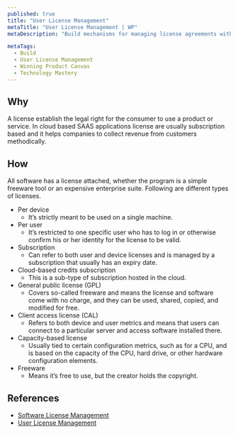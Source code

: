 ```yaml
---
published: true
title: "User License Management"
metaTitle: "User License Management | WP"
metaDescription: "Build mechanisms for managing license agreements with users. Track usages for relevant features, licence expiry, reminders, payments, etc. Implement restrictions based on price tears and usages"

metaTags:
  - Build
  - User License Management
  - Winning Product Canvas
  - Technology Mastery
---
```


## Why
A license establish the legal right for the consumer to use a product or service. In cloud based SAAS applications license are usually subscription based and it helps companies to collect revenue from customers methodically. 

## How
All software has a license attached, whether the program is a simple freeware tool or an expensive enterprise suite. Following are different types of licenses.

- Per device
  - It’s strictly meant to be used on a single machine.
- Per user
  - It’s restricted to one specific user who has to log in or otherwise confirm his or her identity for the license to be valid.
- Subscription
  - Can refer to both user and device licenses and is managed by a subscription that usually has an expiry date.
- Cloud-based credits subscription
  - This is a sub-type of subscription hosted in the cloud.
- General public license (GPL)
  - Covers so-called freeware and means the license and software come with no charge, and they can be used, shared, copied, and modified for free.
- Client access license (CAL)
  - Refers to both device and user metrics and means that users can connect to a particular server and access software installed there.
- Capacity-based license
  - Usually tied to certain configuration metrics, such as for a CPU, and is based on the capacity of the CPU, hard drive, or other hardware configuration elements.
- Freeware
  - Means it’s free to use, but the creator holds the copyright.

## References

- [Software License Management](https://www.webopedia.com/TERM/L/license_management.html)
- [User License Management ](https://www.sciencedirect.com/topics/computer-science/platform-architecture)
